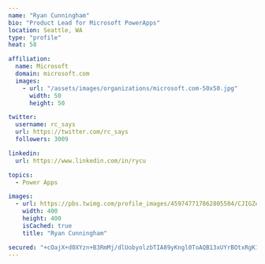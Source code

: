 ```yaml
---
name: "Ryan Cunningham"
bio: "Product Lead for Microsoft PowerApps"
location: Seattle, WA
type: "profile"
heat: 58

affiliation:
  name: Microsoft
  domain: microsoft.com
  images:
    - url: "/assets/images/organizations/microsoft.com-50x50.jpg"
      width: 50
      height: 50

twitter:
  username: rc_says
  url: https://twitter.com/rc_says
  followers: 3009

linkedin:
  url: https://www.linkedin.com/in/rycu

topics:
  - Power Apps

images:
  - url: https://pbs.twimg.com/profile_images/459747717862805504/CJIGZejd_400x400.png
    width: 400
    height: 400
    isCached: true
    title: "Ryan Cunningham"

secured: "+cOajX+d0XYzn+B3RmMj/dlUobyolzbTIA89yKngl0ToAQB13xUYrBOtxRgK1BiLFgP064SuqYQaOXZgXAfIAMFismlPwk7KDwR6Roi6bhI0aSgdk0B6K1WN2OVnZQN5DTK7gTUyoTLtFXSXM4lfmDNHU/BR66magZoUbMmI7sipx9Z0G5hUuv/7Nv8v1b3qkXkA4XemJu0Tdc6Ub5jgwcXro0AeziSqBC3zrfzUjXUQD0g4Hr1JEe7Z/fETl+pOAi8cxAGo4ftmovlhG1r7mXcGuXE6Ma1dntfz4RHZ8aIkrwxIuYtqFUzsdzXgOMp10ax/EqipO3Yr30oiU2c0EKz/GosZODOJQsKoLTjqY7sFMOFAp/oLJe/HPwOHIowZmfKmsWacOSg1fHX01TH/910zGYyUH6QzXV0k/s+9Gnc=;jZj1IEMR9dbg0HV0GWQ+HA=="
---
```


